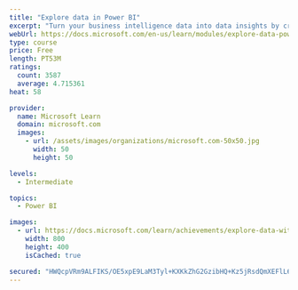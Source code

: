 ```yaml
---
title: "Explore data in Power BI"
excerpt: "Turn your business intelligence data into data insights by creating and configuring Power BI dashboards."
webUrl: https://docs.microsoft.com/en-us/learn/modules/explore-data-power-bi/
type: course
price: Free
length: PT53M
ratings:
  count: 3587
  average: 4.715361
heat: 58

provider:
  name: Microsoft Learn
  domain: microsoft.com
  images:
    - url: /assets/images/organizations/microsoft.com-50x50.jpg
      width: 50
      height: 50

levels:
  - Intermediate

topics:
  - Power BI

images:
  - url: https://docs.microsoft.com/learn/achievements/explore-data-with-power-bi-desktop-social.png
    width: 800
    height: 400
    isCached: true

secured: "HWQcpVRm9ALFIKS/OE5xpE9LaM3Tyl+KXKkZhG2GzibHQ+Kz5jRsdQmXEFlL6wyBGe1i/r8uaBI2G7z1IioZ/jiHwm5akNA0mjbq5kR7ZhIpU3KSmnNrUIoVFG5nNuGhzAId/uUd43Lkh+zePhW87bJR54oFvNUhvv/RDbmmJpPiHbPBXpPvl7gQRHlK//JNZBnHvFqptOq2Ov5VP3Daf9+yW28HdgGjjjCtb2LyHgLIQXbPqKf+PAb9VelBsbUILQuCbhgwzqomjcXr3IZJYtVz8P7UQxn/Vdlf1O2ZvLdi19TqlB89Nj/b2l9mUwe+krBoD3lGBYIg72A+F0BYwWHpYgLI6JrgSajOdzRHn1tcQvP/JmkXD1KypLNaJtk9C/f/vtASxIMdKeLi+N4ayAqBzk8QFS0VFQSjiS9E0zA=;AtNocFzUuKJp/rBE4tsISw=="
---
```


